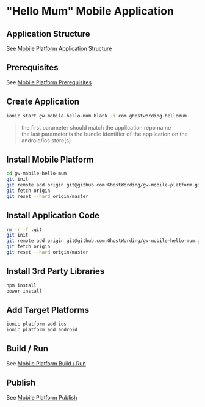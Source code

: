 "Hello Mum" Mobile Application
==============================

Application Structure
---------------------

See [Mobile Platform Application Structure](https://github.com/GhostWording/gw-mobile-platform#application-structure)

Prerequisites
-------------

See [Mobile Platform Prerequisites](https://github.com/GhostWording/gw-mobile-platform#prerequisites)

Create Application
------------------

```sh
ionic start gw-mobile-hello-mum blank -i com.ghostwording.hellomum
```
> the first parameter should match the application repo name  
> the last parameter is the bundle identifier of the application on the android/ios store(s)

Install Mobile Platform
-----------------------

```sh
cd gw-mobile-hello-mum 
git init
git remote add origin git@github.com:GhostWording/gw-mobile-platform.git
git fetch origin
git reset --hard origin/master
```

Install Application Code
------------------------

```sh
rm -r -f .git
git init
git remote add origin git@github.com:GhostWording/gw-mobile-hello-mum.git
git fetch origin
git reset --hard origin/master
```

Install 3rd Party Libraries
---------------------------

```sh
npm install
bower install
```

Add Target Platforms
--------------------

```sh
ionic platform add ios
ionic platform add android
```

Build / Run
-----------

See [Mobile Platform Build / Run](https://github.com/GhostWording/gw-mobile-platform#build--run)

Publish
-------

See [Mobile Platform Publish](https://github.com/GhostWording/gw-mobile-platform#publish)
